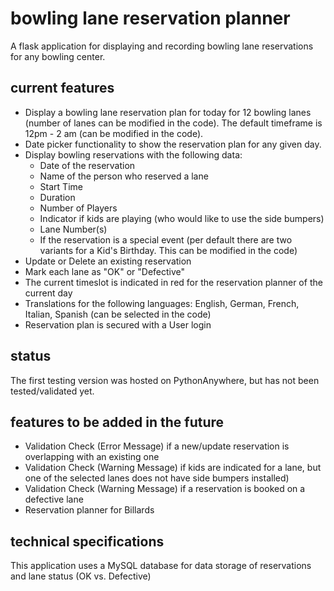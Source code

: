 # bowling lane reservation planner

A flask application for displaying and recording bowling lane reservations for any bowling center.

## current features
- Display a bowling lane reservation plan for today for 12 bowling lanes (number of lanes can be modified in the code). The default timeframe is 12pm - 2 am (can be modified in the code).
- Date picker functionality to show the reservation plan for any given day.
- Display bowling reservations with the following data:
    - Date of the reservation
    - Name of the person who reserved a lane
    - Start Time
    - Duration
    - Number of Players
    - Indicator if kids are playing (who would like to use the side bumpers)
    - Lane Number(s)
    - If the reservation is a special event (per default there are two variants for a Kid's Birthday. This can be modified in the code)
- Update or Delete an existing reservation
- Mark each lane as "OK" or "Defective"
- The current timeslot is indicated in red for the reservation planner of the current day
- Translations for the following languages: English, German, French, Italian, Spanish (can be selected in the code)
- Reservation plan is secured with a User login

## status
The first testing version was hosted on PythonAnywhere, but has not been tested/validated yet.

## features to be added in the future
- Validation Check (Error Message) if a new/update reservation is overlapping with an existing one
- Validation Check (Warning Message) if kids are indicated for a lane, but one of the selected lanes does not have side bumpers installed)
- Validation Check (Warning Message) if a reservation is booked on a defective lane
- Reservation planner for Billards

## technical specifications
This application uses a MySQL database for data storage of reservations and lane status (OK vs. Defective)

